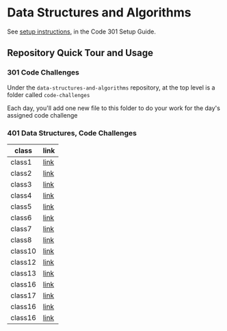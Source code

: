 # Data Structures and Algorithms

See [setup instructions](https://codefellows.github.io/setup-guide/code-301/3-code-challenges), in the Code 301 Setup Guide.

## Repository Quick Tour and Usage

### 301 Code Challenges

Under the `data-structures-and-algorithms` repository, at the top level is a folder called `code-challenges`

Each day, you'll add one new file to this folder to do your work for the day's assigned code challenge

### 401 Data Structures, Code Challenges

| class | link|
|-------|-----|
|class1 |[link](https://github.com/AnwarAbbass/data-structures-and-algorithms/blob/master/javascript/reverse/README.md)|
|class2 |[link](https://github.com/AnwarAbbass/data-structures-and-algorithms/blob/master/javascript/shift-array/README.md)|
|class3 |[link](https://github.com/AnwarAbbass/data-structures-and-algorithms/blob/master/javascript/binary-search/README.md)|
|class4 |[link](https://github.com/AnwarAbbass/data-structures-and-algorithms/blob/master/javascript/linked-list/README.md)|
|class5 |[link](https://github.com/AnwarAbbass/data-structures-and-algorithms/blob/ll-insertions/javascript/linked-list/README.md)|
|class6 |[link](https://github.com/AnwarAbbass/data-structures-and-algorithms/blob/ll-kth-from-end/javascript/linked-list/README.md)|
|class7 |[link]()|
|class8 |[link](https://github.com/AnwarAbbass/data-structures-and-algorithms/blob/ll-zip/javascript/llZip/README.md)|
|class10 |[link](https://github.com/AnwarAbbass/data-structures-and-algorithms/blob/stack-and-queue/javascript/stack-and-queue/README.md)|
|class12 |[link](https://github.com/AnwarAbbass/data-structures-and-algorithms/blob/fifo-animal-shelter/javascript/fifoAnimalShelter/README.md)|
|class13 |[link](https://github.com/AnwarAbbass/data-structures-and-algorithms/blob/multi-bracket-validation/javascript/multiBracketValidation/README.md)|
|class16 |[link](https://github.com/AnwarAbbass/data-structures-and-algorithms/blob/find-maximum-binary-tree/javascript/tree/README.md)|
|class17 |[link](https://github.com/AnwarAbbass/data-structures-and-algorithms/blob/breadth-first/javascript/tree/README.md)|
|class16 |[link](https://github.com/AnwarAbbass/data-structures-and-algorithms/blob/InsertionSort/javascript/InsertionSort/README.md)|
|class16 |[link](https://github.com/AnwarAbbass/data-structures-and-algorithms/blob/mergeSort/javascript/merge/README.md)|
